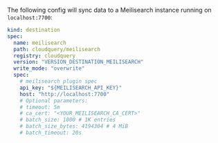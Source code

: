 The following config will sync data to a Meilisearch instance running on `localhost:7700`:

```yaml copy
kind: destination
spec:
  name: meilisearch
  path: cloudquery/meilisearch
  registry: cloudquery
  version: "VERSION_DESTINATION_MEILISEARCH"
  write_mode: "overwrite"
  spec:
    # meilisearch plugin spec
    api_key: "${MEILISEARCH_API_KEY}"
    host: "http://localhost:7700"
    # Optional parameters:
    # timeout: 5m
    # ca_cert: "<YOUR_MEILISEARCH_CA_CERT>"
    # batch_size: 1000 # 1K entries
    # batch_size_bytes: 4194304 # 4 MiB
    # batch_timeout: 20s
```

